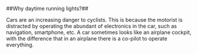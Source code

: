 ##Why daytime running lights?##

Cars are an increasing danger to cyclists. This is because the motorist is distracted by operating the abundant of electronics in the car, such as navigation, smartphone, etc. A car sometimes looks like an airplane cockpit, with the difference that in an airplane there is a co-pilot to operate everything.
